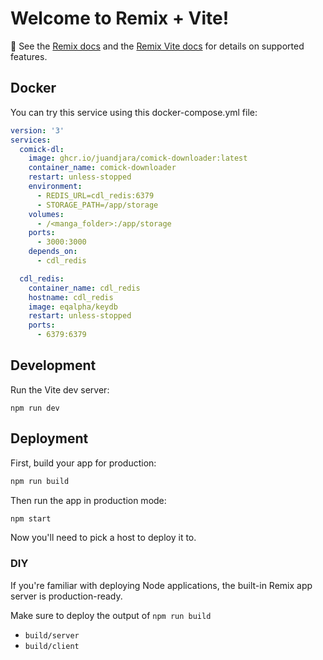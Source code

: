 # Welcome to Remix + Vite!

📖 See the [Remix docs](https://remix.run/docs) and the [Remix Vite docs](https://remix.run/docs/en/main/guides/vite) for details on supported features.

## Docker
You can try this service using this docker-compose.yml file:

```yaml
version: '3'
services:
  comick-dl:
    image: ghcr.io/juandjara/comick-downloader:latest
    container_name: comick-downloader
    restart: unless-stopped
    environment:
      - REDIS_URL=cdl_redis:6379
      - STORAGE_PATH=/app/storage
    volumes:
      - /<manga_folder>:/app/storage
    ports:
      - 3000:3000
    depends_on:
      - cdl_redis

  cdl_redis:
    container_name: cdl_redis
    hostname: cdl_redis
    image: eqalpha/keydb
    restart: unless-stopped
    ports:
      - 6379:6379
```

## Development

Run the Vite dev server:

```shellscript
npm run dev
```

## Deployment

First, build your app for production:

```sh
npm run build
```

Then run the app in production mode:

```sh
npm start
```

Now you'll need to pick a host to deploy it to.

### DIY

If you're familiar with deploying Node applications, the built-in Remix app server is production-ready.

Make sure to deploy the output of `npm run build`

- `build/server`
- `build/client`
